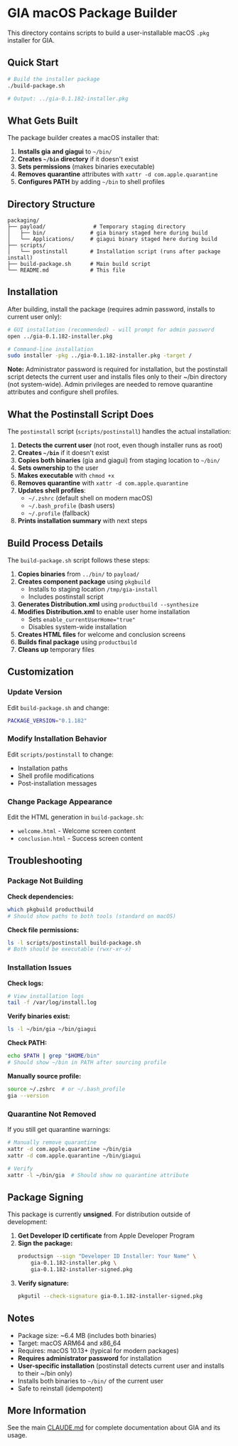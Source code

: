 # GIA macOS Package Builder

This directory contains scripts to build a user-installable macOS `.pkg` installer for GIA.

## Quick Start

```bash
# Build the installer package
./build-package.sh

# Output: ../gia-0.1.182-installer.pkg
```

## What Gets Built

The package builder creates a macOS installer that:

1. **Installs gia and giagui** to `~/bin/`
2. **Creates `~/bin` directory** if it doesn't exist
3. **Sets permissions** (makes binaries executable)
4. **Removes quarantine** attributes with `xattr -d com.apple.quarantine`
5. **Configures PATH** by adding `~/bin` to shell profiles

## Directory Structure

```
packaging/
├── payload/               # Temporary staging directory
│   ├── bin/              # gia binary staged here during build
│   └── Applications/     # giagui binary staged here during build
├── scripts/
│   └── postinstall       # Installation script (runs after package install)
├── build-package.sh      # Main build script
└── README.md             # This file
```

## Installation

After building, install the package (requires admin password, installs to current user only):

```bash
# GUI installation (recommended) - will prompt for admin password
open ../gia-0.1.182-installer.pkg

# Command-line installation
sudo installer -pkg ../gia-0.1.182-installer.pkg -target /
```

**Note:** Administrator password is required for installation, but the postinstall script detects the current user and installs files only to their ~/bin directory (not system-wide). Admin privileges are needed to remove quarantine attributes and configure shell profiles.

## What the Postinstall Script Does

The `postinstall` script (`scripts/postinstall`) handles the actual installation:

1. **Detects the current user** (not root, even though installer runs as root)
2. **Creates `~/bin`** if it doesn't exist
3. **Copies both binaries** (gia and giagui) from staging location to `~/bin/`
4. **Sets ownership** to the user
5. **Makes executable** with `chmod +x`
6. **Removes quarantine** with `xattr -d com.apple.quarantine`
7. **Updates shell profiles**:
   - `~/.zshrc` (default shell on modern macOS)
   - `~/.bash_profile` (bash users)
   - `~/.profile` (fallback)
8. **Prints installation summary** with next steps

## Build Process Details

The `build-package.sh` script follows these steps:

1. **Copies binaries** from `../bin/` to `payload/`
2. **Creates component package** using `pkgbuild`
   - Installs to staging location `/tmp/gia-install`
   - Includes postinstall script
3. **Generates Distribution.xml** using `productbuild --synthesize`
4. **Modifies Distribution.xml** to enable user home installation
   - Sets `enable_currentUserHome="true"`
   - Disables system-wide installation
5. **Creates HTML files** for welcome and conclusion screens
6. **Builds final package** using `productbuild`
7. **Cleans up** temporary files

## Customization

### Update Version

Edit `build-package.sh` and change:

```bash
PACKAGE_VERSION="0.1.182"
```

### Modify Installation Behavior

Edit `scripts/postinstall` to change:
- Installation paths
- Shell profile modifications
- Post-installation messages

### Change Package Appearance

Edit the HTML generation in `build-package.sh`:
- `welcome.html` - Welcome screen content
- `conclusion.html` - Success screen content

## Troubleshooting

### Package Not Building

**Check dependencies:**
```bash
which pkgbuild productbuild
# Should show paths to both tools (standard on macOS)
```

**Check file permissions:**
```bash
ls -l scripts/postinstall build-package.sh
# Both should be executable (rwxr-xr-x)
```

### Installation Issues

**Check logs:**
```bash
# View installation logs
tail -f /var/log/install.log
```

**Verify binaries exist:**
```bash
ls -l ~/bin/gia ~/bin/giagui
```

**Check PATH:**
```bash
echo $PATH | grep "$HOME/bin"
# Should show ~/bin in PATH after sourcing profile
```

**Manually source profile:**
```bash
source ~/.zshrc  # or ~/.bash_profile
gia --version
```

### Quarantine Not Removed

If you still get quarantine warnings:

```bash
# Manually remove quarantine
xattr -d com.apple.quarantine ~/bin/gia
xattr -d com.apple.quarantine ~/bin/giagui

# Verify
xattr -l ~/bin/gia  # Should show no quarantine attribute
```

## Package Signing

This package is currently **unsigned**. For distribution outside of development:

1. **Get Developer ID certificate** from Apple Developer Program
2. **Sign the package:**
   ```bash
   productsign --sign "Developer ID Installer: Your Name" \
       gia-0.1.182-installer.pkg \
       gia-0.1.182-installer-signed.pkg
   ```
3. **Verify signature:**
   ```bash
   pkgutil --check-signature gia-0.1.182-installer-signed.pkg
   ```

## Notes

- Package size: ~6.4 MB (includes both binaries)
- Target: macOS ARM64 and x86_64
- Requires: macOS 10.13+ (typical for modern packages)
- **Requires administrator password** for installation
- **User-specific installation** (postinstall detects current user and installs to their ~/bin only)
- Installs both binaries to `~/bin/` of the current user
- Safe to reinstall (idempotent)

## More Information

See the main [CLAUDE.md](../CLAUDE.md) for complete documentation about GIA and its usage.
